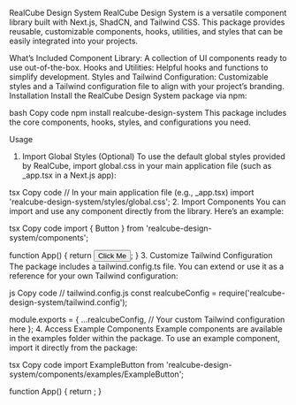 RealCube Design System
RealCube Design System is a versatile component library built with Next.js, ShadCN, and Tailwind CSS. This package provides reusable, customizable components, hooks, utilities, and styles that can be easily integrated into your projects.

What’s Included
Component Library: A collection of UI components ready to use out-of-the-box.
Hooks and Utilities: Helpful hooks and functions to simplify development.
Styles and Tailwind Configuration: Customizable styles and a Tailwind configuration file to align with your project’s branding.
Installation
Install the RealCube Design System package via npm:

bash
Copy code
npm install realcube-design-system
This package includes the core components, hooks, styles, and configurations you need.

Usage

1. Import Global Styles (Optional)
   To use the default global styles provided by RealCube, import global.css in your main application file (such as \_app.tsx in a Next.js app):

tsx
Copy code
// In your main application file (e.g., \_app.tsx)
import 'realcube-design-system/styles/global.css'; 2. Import Components
You can import and use any component directly from the library. Here’s an example:

tsx
Copy code
import { Button } from 'realcube-design-system/components';

function App() {
return <Button variant="primary">Click Me</Button>;
} 3. Customize Tailwind Configuration
The package includes a tailwind.config.ts file. You can extend or use it as a reference for your own Tailwind configuration:

js
Copy code
// tailwind.config.js
const realcubeConfig = require('realcube-design-system/tailwind.config');

module.exports = {
...realcubeConfig,
// Your custom Tailwind configuration here
}; 4. Access Example Components
Example components are available in the examples folder within the package. To use an example component, import it directly from the package:

tsx
Copy code
import ExampleButton from 'realcube-design-system/components/examples/ExampleButton';

function App() {
return <ExampleButton />;
}
